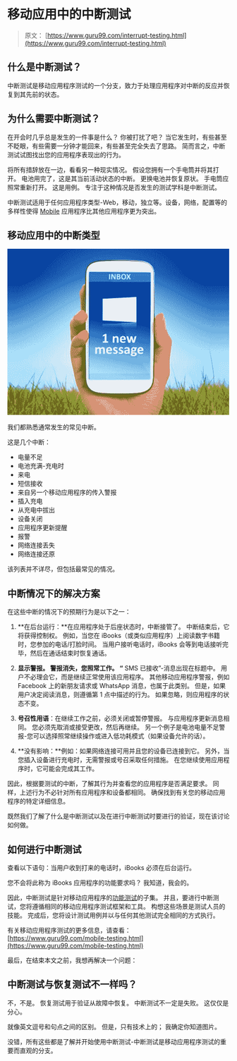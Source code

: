 # 移动应用中的中断测试

> 原文： [https://www.guru99.com/interrupt-testing.html](https://www.guru99.com/interrupt-testing.html)

## 什么是中断测试？

中断测试是移动应用程序测试的一个分支，致力于处理应用程序对中断的反应并恢复到其先前的状态。

## 为什么需要中断测试？

在开会时几乎总是发生的一件事是什么？ 你被打扰了吧？ 当它发生时，有些甚至不眨眼，有些需要一分钟才能回来，有些甚至完全失去了思路。 简而言之，中断测试试图找出您的应用程序表现出的行为。

将所有措辞放在一边，看看另一种现实情况。 假设您拥有一个手电筒并将其打开。 电池用完了，这是其当前活动状态的中断。 更换电池并恢复原状。 手电筒应照常重新打开。 这是用例。 专注于这种情况是否发生的测试学科是中断测试。

中断测试适用于任何应用程序类型-Web，移动，独立等。设备，网络，配置等的多样性使得 [Mobile](/mobile-testing.html) 应用程序比其他应用程序更为突出。

## 移动应用中的中断类型

![Interrupt Testing](img/9a8df015182c59933f8436c410b4cab5.png)

我们都熟悉通常发生的常见中断。

这是几个中断：

*   电量不足
*   电池充满-充电时
*   来电
*   短信接收
*   来自另一个移动应用程序的传入警报
*   插入充电
*   从充电中拔出
*   设备关闭
*   应用程序更新提醒
*   报警
*   网络连接丢失
*   网络连接还原

该列表并不详尽，但包括最常见的情况。

## 中断情况下的解决方案

在这些中断的情况下的预期行为是以下之一：

1.  **在后台运行：**在应用程序处于后座状态时，中断接管了。 中断结束后，它将获得控制权。 例如，当您在 iBooks（或类似应用程序）上阅读数字书籍时，您参加的电话/打脸时间。 当用户接听电话时，iBooks 会等到电话接听完毕，然后在通话结束时恢复通话。

2.  **显示警报。 警报消失，您照常工作。 “** SMS 已接收”-消息出现在标题中。 用户不必理会它，而是继续正常使用该应用程序。 其他移动应用程序警报，例如 Facebook 上的新朋友请求或 WhatsApp 消息，也属于此类别。 但是，如果用户决定阅读消息，则遵循第 1 点中描述的行为。 如果忽略，则应用程序的状态不变。

3.  **号召性用语**：在继续工作之前，必须关闭或暂停警报。 与应用程序更新消息相同。 您必须先取消或接受更改，然后再继续。 另一个例子是电池电量不足警报-您可以选择照常继续操作或进入低功耗模式（如果设备允许的话）。

4.  **没有影响：**例如：如果网络连接可用并且您的设备已连接到它。 另外，当您插入设备进行充电时，无需警报或号召采取任何措施。 在您继续使用应用程序时，它可能会完成其工作。

因此，根据要测试的中断，了解其行为并查看您的应用程序是否满足要求。 同样，上述行为不必针对所有应用程序和设备都相同。 确保找到有关您的移动应用程序的特定详细信息。

既然我们了解了什么是中断测试以及在进行中断测试时要进行的验证，现在该讨论如何做。

## 如何进行中断测试

查看以下语句：当用户收到打来的电话时，iBooks 必须在后台运行。

您不会将此称为 iBooks 应用程序的功能要求吗？ 我知道，我会的。

因此，中断测试是针对移动应用程序的[功能测试](/functional-testing.html)的子集。 并且，要进行中断测试，您将遵循相同的移动应用程序测试框架和工具。 构想这些场景是测试人员的技能。 完成后，您将设计测试用例并以与任何其他测试完全相同的方式执行。

有关移动应用程序测试的更多信息，请查看： [https://www.guru99.com/mobile-testing.html](https://www.guru99.com/mobile-testing.html)

最后，在结束本文之前，我想再解决一个问题：

## 中断测试与恢复测试不一样吗？

不，不是。 恢复测试用于验证从故障中恢复。 中断测试不一定是失败。 这仅仅是分心。

就像英文逗号和句点之间的区别。 但是，只有技术上的； 我确定你知道图片。

没错，所有这些都是了解并开始使用中断测试-中断测试是移动应用程序测试的重要而直观的分支。